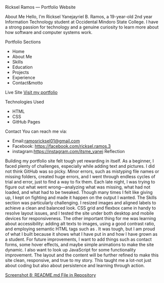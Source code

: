  Ricksel Ramos — Portfolio Website

About Me
Hello, I'm Ricksel Yanejayriel B. Ramos, a 19-year-old 2nd year Information Technology student at Occidental Mindoro State College. I have a strong passion for technology and a genuine curiosity to learn more about how software and computer systems work.

Portfolio Sections
- Home
- About Me
- Skills
- Education
- Projects
- Experience
- Contact&motto

Live Site
[Visit my portfolio](https://rickselramos.github.io/Ramos-PORTFOLIO/)

Technologies Used
- HTML
- CSS
- GitHub Pages

Contact
You can reach me via:
- Email:ramosricksel01@gmail.com
- Facebook: https://facebook.com/ricksel.ramos.3
- instagram:https://instagram.com/itsme_yanej
Reflection

Building my portfolio site felt tough yet rewarding in itself. As a beginner, I faced plenty of challenges, especially while adding text and pictures. I did not think GitHub was so picky. Minor errors, such as mistyping file names or missing folders, created huge errors, and I went through endless cycles of trial and error, just to find a way to fix them. Each late night, I was trying to figure out what went wrong—analyzing what was missing, what had not loaded, and what had to be tweaked. Though many times I felt like giving up, I kept on fighting and made it happen on the output I wanted. The Skills section was particularly challenging. I resized images and aligned labels to achieve a clean and balanced look. CSS grid and flexbox came in handy to resolve layout issues, and I tested the site under both desktop and mobile devices for responsiveness. 
The other important thing for me was learning about accessibility: adding alt texts to images, using a good contrast ratio, and employing semantic HTML tags such as . It was tough, but I am proud of what I built because it shows what I have put in and how I have grown as a student. 
For future improvements, I want to add things such as contact forms, some hover effects, and maybe simple animations to make the site dynamic. I also want to look up JavaScript for some functionality improvement. The layout and the content will be further refined to make this site clean, responsive, and true to my story. This taught me a lot-not just about coding but also about persistence and learning through action.

[Screenshot 8: README.md File in Repository](ss8.png)
